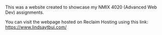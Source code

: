 This was a website created to showcase my NMIX 4020 (Advanced Web Dev) assignments. 

You can visit the webpage hosted on Reclaim Hosting using this link: 
https://www.lindsaytbui.com/

